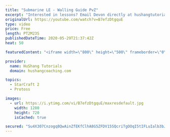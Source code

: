 ```yaml
---
title: "Submarine LE - Walling Guide PvZ"
excerpt: "Interested in lessons? Email Devon directly at hushangtutorials@outlook.com ------------------------------------------------------------------------------------------------------- Want to support HuShang Tutorials directly? Patreon is a website where you can contribute a monthly donation that will help"
originalUrl: https://youtube.com/watch?v=B7efzDtgquE
type: video
price: Free
length: PT2M23S
publishedDateTime: 2020-05-29T21:37:42Z
heat: 50

featuredContent: "<iframe width=\"800\" height=\"500\" frameborder=\"0\" src=\"https://www.youtube.com/embed/B7efzDtgquE\" allow=\"accelerometer; autoplay; encrypted-media; gyroscope; picture-in-picture\" allowfullscreen></iframe>"

provider:
  name: HuShang Tutorials
  domain: hushangcoaching.com

topics:
  - StarCraft 2
  - Protoss

images:
  - url: https://i.ytimg.com/vi/B7efzDtgquE/maxresdefault.jpg
    width: 1280
    height: 720
    isCached: true

secured: "Su4X307Cnzogq8QwAinZfEKfClhA8G5ZFDV15SQcriTgOOqI5tIFLuIalb3bJWdssVm92h43Vr3ixyNjm3p3EpQKybp3WzXblLW8EqWUYaPfJ/eOSDtwNvIMZaVLsGyHlN0kNCUg5eJ5+x4G9UJs+EP3iT0xlPRBUDJwhfuyqxf3CVHZ0x4YW1V2PUGBmnuLW5DdMbKTnSUo+1HwVhVuEFMayI5YdFRNMDvf2Ts37dqZM7iGkeZz9/3kVyf6lwONYv/x5O1ioWTPLHa3haXpeJvhwzuwvqkLlOgiAqTxu2H3nYBGSlqHH89Yh5IlXGRagRloD5F1rX3cnC1hzIsGCzPZcwBUMXY7ZI9D44cBIuyVImK0abkDJ0t2zmWIf1A+OLJgbe0zPrjAIpZbE00rw9rShQT/aEOvNr02D1bne4Y=;0Qv69h6WtcgwefdhG0mnSg=="
---
```


